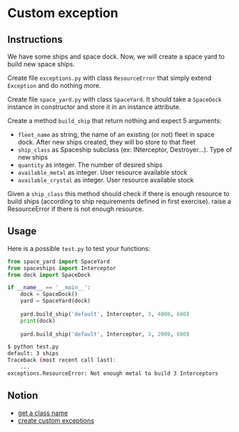# Custom exception

## Instructions

We have some ships and space dock. Now, we will create a space yard to build new space ships.

Create file `exceptions.py` with class `ResourceError` that simply extend `Exception` and do nothing more.

Create file `space_yard.py` with class `SpaceYard`. It should take a `SpaceDock` instance in constructor and store it in an instance attribute.

Create a method `build_ship` that return nothing and expect 5 arguments:

* `fleet_name` as string, the name of an existing (or not) fleet in space dock. After new ships created, they will bo store to that fleet
* `ship_class` as Spaceship subclass (ex: INterceptor, Destroyer...). Type of new ships
* `quantity` as integer. The number of desired ships
* `available_metal` as integer. User resource available stock
* `available_crystal` as integer. User resource available stock

Given a `ship_class` this method should check if there is enough resource to build ships (according to ship requirements defined in first exercise). raise a ResourceError if there is not enough resource.

## Usage

Here is a possible `test.py` to test your functions:

```python
from space_yard import SpaceYard
from spaceships import Interceptor
from dock import SpaceDock

if __name__ == '__main__':
    dock = SpaceDock()
    yard = SpaceYard(dock)
    
    yard.build_ship('default', Interceptor, 3, 4000, 600)
    print(dock)
    
    yard.build_ship('default', Interceptor, 3, 2000, 600)
```

```bash
$ python test.py
default: 3 ships
Traceback (most recent call last):
    ...
exceptions.ResourceError: Not enough metal to build 3 Interceptors
```

## Notion

* [get a class name](https://www.geeksforgeeks.org/python-program-to-get-the-class-name-of-an-instance/)
* [create custom exceptions](https://openclassrooms.com/fr/courses/7150616-apprenez-la-programmation-orientee-objet-avec-python/7197031-gerez-les-exceptions#/id/r-7197007)
